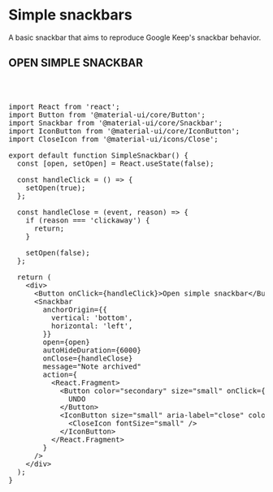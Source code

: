 # Simple snackbars

A basic snackbar that aims to reproduce Google Keep's snackbar behavior.

## OPEN SIMPLE SNACKBAR

<br>

<br>

<pre>import React from 'react';
import Button from '@material-ui/core/Button';
import Snackbar from '@material-ui/core/Snackbar';
import IconButton from '@material-ui/core/IconButton';
import CloseIcon from '@material-ui/icons/Close';

export default function SimpleSnackbar() {
  const [open, setOpen] = React.useState(false);

  const handleClick = () =&gt; {
    setOpen(true);
  };

  const handleClose = (event, reason) =&gt; {
    if (reason === 'clickaway') {
      return;
    }

    setOpen(false);
  };

  return (
    &lt;div&gt;
      &lt;Button onClick={handleClick}&gt;Open simple snackbar&lt;/Button&gt;
      &lt;Snackbar
        anchorOrigin={{
          vertical: 'bottom',
          horizontal: 'left',
        }}
        open={open}
        autoHideDuration={6000}
        onClose={handleClose}
        message="Note archived"
        action={
          &lt;React.Fragment&gt;
            &lt;Button color="secondary" size="small" onClick={handleClose}&gt;
              UNDO
            &lt;/Button&gt;
            &lt;IconButton size="small" aria-label="close" color="inherit" onClick={handleClose}&gt;
              &lt;CloseIcon fontSize="small" /&gt;
            &lt;/IconButton&gt;
          &lt;/React.Fragment&gt;
        }
      /&gt;
    &lt;/div&gt;
  );
}
</pre>

<br>

